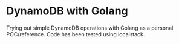 # DynamoDB with Golang

Trying out simple DynamoDB operations with Golang as a personal POC/reference. Code has been tested using localstack.
